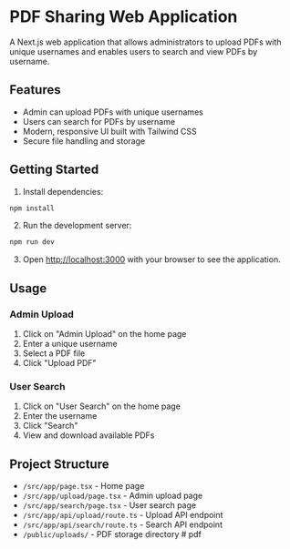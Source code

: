 # PDF Sharing Web Application

A Next.js web application that allows administrators to upload PDFs with unique usernames and enables users to search and view PDFs by username.

## Features

- Admin can upload PDFs with unique usernames
- Users can search for PDFs by username
- Modern, responsive UI built with Tailwind CSS
- Secure file handling and storage

## Getting Started

1. Install dependencies:
```bash
npm install
```

2. Run the development server:
```bash
npm run dev
```

3. Open [http://localhost:3000](http://localhost:3000) with your browser to see the application.

## Usage

### Admin Upload
1. Click on "Admin Upload" on the home page
2. Enter a unique username
3. Select a PDF file
4. Click "Upload PDF"

### User Search
1. Click on "User Search" on the home page
2. Enter the username
3. Click "Search"
4. View and download available PDFs

## Project Structure

- `/src/app/page.tsx` - Home page
- `/src/app/upload/page.tsx` - Admin upload page
- `/src/app/search/page.tsx` - User search page
- `/src/app/api/upload/route.ts` - Upload API endpoint
- `/src/app/api/search/route.ts` - Search API endpoint
- `/public/uploads/` - PDF storage directory
#   p d f  
 